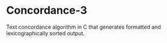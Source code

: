 # Concordance-3
Text concordance algorithm in C that generates formatted and lexicographically sorted output. 
